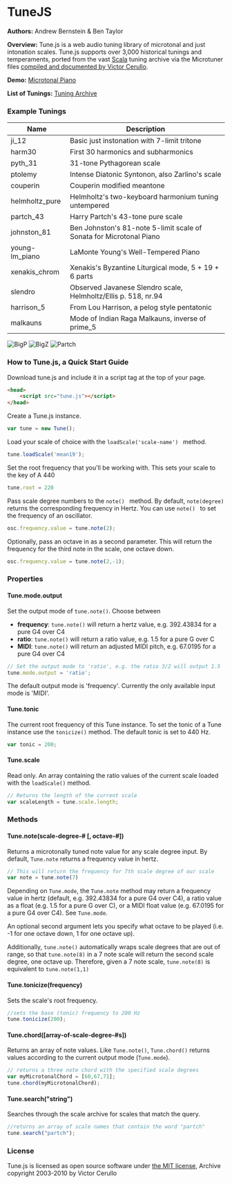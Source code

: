 # TuneJS

**Authors:** Andrew Bernstein & Ben Taylor

**Overview:** Tune.js is a web audio tuning library of microtonal and just intonation scales. Tune.js supports over 3,000 historical tunings and temperaments, ported from the vast [Scala](http://www.huygens-fokker.org/scala/) tuning archive via the Microtuner files [compiled and documented by Victor Cerullo](http://www.venetica.net/Sites/16tone/mtx_file_specs.htm).

**Demo:** [Microtonal Piano](http://abbernie.github.io/tune/)

**List of Tunings:** [Tuning Archive](http://abbernie.github.io/tune/scales.html)

### Example Tunings

| Name | Description |
|------|-------------|
| ji_12 | Basic just instonation with 7-limit tritone |
| harm30 | First 30 harmonics and subharmonics |
| pyth_31 | 31-tone Pythagorean scale |
| ptolemy | Intense Diatonic Syntonon, also Zarlino's scale |
| couperin | Couperin modified meantone |
| helmholtz_pure | Helmholtz's two-keyboard harmonium tuning untempered |
| partch_43 | Harry Partch's 43-tone pure scale |
| johnston_81 | Ben Johnston's 81-note 5-limit scale of Sonata for Microtonal Piano |
| young-lm_piano | LaMonte Young's Well-Tempered Piano |
| xenakis_chrom | Xenakis's Byzantine Liturgical mode, 5 + 19 + 6 parts |
| slendro | Observed Javanese Slendro scale, Helmholtz/Ellis p. 518, nr.94 |
| harrison_5 | From Lou Harrison, a pelog style pentatonic |
| malkauns | Mode of Indian Raga Malkauns, inverse of prime_5 |

![BigP](http://www.mathopenref.com/images/bioimages/pythagoras1.jpg)
![BigZ](https://upload.wikimedia.org/wikipedia/commons/thumb/2/22/Gioseffo_Zarlino.jpg/200px-Gioseffo_Zarlino.jpg)
![Partch](http://www.pas.org/images/default-source/hall-of-fame-photos/hpartch.jpg?sfvrsn=0)


### How to Tune.js, a Quick Start Guide

Download tune.js and include it in a script tag at the top of your page.

```html
<head>
	<script src="tune.js"></script>
</head>
```

Create a Tune.js instance.

```js
var tune = new Tune();
```

Load your scale of choice with the ```loadScale('scale-name') ``` method.

```js
tune.loadScale('mean19');
```

Set the root frequency that you'll be working with. This sets your scale to the key of A 440

```js
tune.root = 220
```

Pass scale degree numbers to the ```note() ``` method. By default, ```note(degree) ``` returns the corresponding frequency in Hertz. You can use ```note() ``` to set the frequency of an oscillator.

```js
osc.frequency.value = tune.note(2);
```

Optionally, pass an octave in as a second parameter. This will return the frequency for the third note in the scale, one octave down.

```js
osc.frequency.value = tune.note(2,-1);
```



### Properties

#### Tune.mode.output

Set the output mode of `tune.note()`. Choose between

- **frequency**: `tune.note()` will return a hertz value, e.g. 392.43834 for a pure G4 over C4
- **ratio**: `tune.note()` will return a ratio value, e.g. 1.5 for a pure G over C
- **MIDI**: `tune.note()` will return an adjusted MIDI pitch, e.g. 67.0195 for a pure G4 over C4

```js
// Set the output mode to 'ratio', e.g. the ratio 3/2 will output 1.5
tune.mode.output = 'ratio';
```

The default output mode is 'frequency'. Currently the only available input mode is 'MIDI'.

#### Tune.tonic

The current root frequency of this Tune instance. To set the tonic of a Tune instance use the ```tonicize()``` method. The default tonic is set to 440 Hz.

```js
var tonic = 200;
```

#### Tune.scale

Read only. An array containing the ratio values of the current scale loaded with the ```loadScale()``` method.

```js
// Returns the length of the current scale
var scaleLength = tune.scale.length;
```



### Methods

#### Tune.note(scale-degree-# [, octave-#])

Returns a microtonally tuned note value for any scale degree input. By default, `Tune.note` returns a frequency value in hertz.

```js
// This will return the frequency for 7th scale degree of our scale
var note = tune.note(7)
```

Depending on `Tune.mode`, the `Tune.note` method may return a frequency value in hertz (default, e.g. 392.43834 for a pure G4 over C4), a ratio value as a float (e.g. 1.5 for a pure G over C), or a MIDI float value (e.g. 67.0195 for a pure G4 over C4). See `Tune.mode`.

An optional second argument lets you specify what octave to be played (i.e. -1 for one octave down, 1 for one octave up).

Additionally, `tune.note()` automatically wraps scale degrees that are out of range, so that `tune.note(8)` in a 7 note scale will return the second scale degree, one octave up. Therefore, given a 7 note scale, `tune.note(8)` is equivalent to `tune.note(1,1)`

#### Tune.tonicize(frequency)

Sets the scale's root frequency.

```js
//sets the base (tonic) frequency to 200 Hz
tune.tonicize(200);
```

#### Tune.chord([array-of-scale-degree-#s])

Returns an array of note values. Like `Tune.note()`, `Tune.chord()` returns values according to the current output mode (`Tune.mode`).

```js
// returns a three note chord with the specified scale degrees
var myMicrotonalChord = [60,67,71];
tune.chord(myMicrotonalChord);
```

#### Tune.search("string")

Searches through the scale archive for scales that match the query.

```js
//returns an array of scale names that contain the word "partch"
tune.search("partch");
```


### License

Tune.js is licensed as open source software under [the MIT license](https://opensource.org/licenses/MIT),
Archive copyright 2003-2010 by Victor Cerullo
